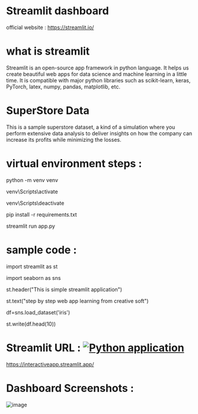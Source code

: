 # Streamlit dashboard
official website : https://streamlit.io/

# what is streamlit
Streamlit is an open-source app framework in python language. It helps us create beautiful web apps for data science and machine learning in a little time. 
It is compatible with major python libraries such as scikit-learn, keras, PyTorch, latex, numpy, pandas, matplotlib, etc.

# SuperStore Data
 This is a sample superstore dataset, a kind of a simulation where you perform extensive data analysis to deliver insights on how the company can increase 
 its profits while minimizing the losses.
# virtual environment steps :
python -m venv venv

venv\Scripts\activate

venv\Scripts\deactivate

pip install -r requirements.txt

streamlit run app.py

# sample code :
import streamlit as st

import seaborn as sns

st.header("This is simple streamlit application")

st.text("step by step web app learning from creative soft")

df=sns.load_dataset('iris')

st.write(df.head(10))

# Streamlit URL :  [![Python application](https://github.com/kaushik-prasad-dey/Python-Streamlit-dashboard/actions/workflows/python-app.yml/badge.svg)](https://github.com/kaushik-prasad-dey/Python-Streamlit-dashboard/actions/workflows/python-app.yml)

https://interactiveapp.streamlit.app/

# Dashboard Screenshots :
![image](https://github.com/kaushik-prasad-dey/Python-Streamlit-dashboard/assets/109330283/dca6bf8d-49dd-4489-964a-06ec00518aa6)



